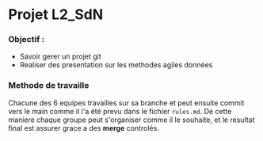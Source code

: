 # Projet L2_SdN

### Objectif :
* Savoir gerer un projet git
* Realiser des presentation sur les methodes agiles données

### Methode de travaille

Chacune des 6 equipes travailles sur sa branche et peut ensuite commit vers le main comme il l'a été prevu dans le fichier ```rules.md```.
De cette maniere chaque groupe peut s'organiser comme il le souhaite, et le resultat final est assurer grace a des **merge** controlés.

